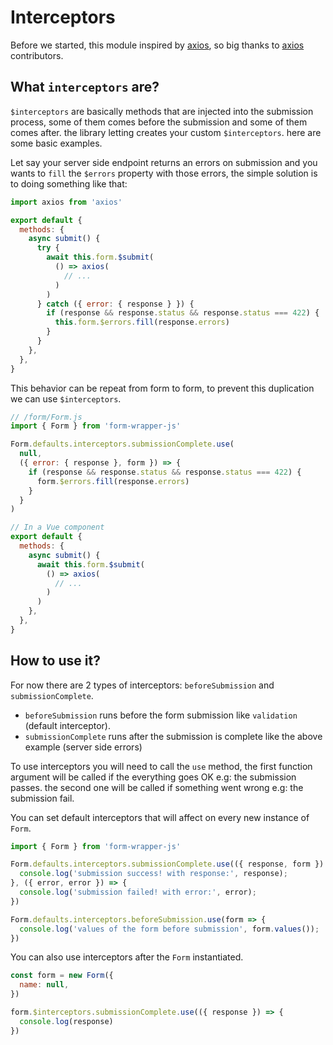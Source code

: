 # Interceptors

Before we started, this module inspired by [axios](https://github.com/axios), so big thanks to [axios](https://github.com/axios) contributors.

## What `interceptors` are?

`$interceptors` are basically methods that are injected into the submission process, some of them comes before the submission and some of them comes after.
the library letting creates your custom `$interceptors`. here are some basic examples.

Let say your server side endpoint returns an errors on submission and you wants to `fill` the `$errors` property with those errors,
the simple solution is to doing something like that:

```js
import axios from 'axios' 

export default {
  methods: {
    async submit() {
      try {
        await this.form.$submit(
          () => axios(
            // ...
          )
        )
      } catch ({ error: { response } }) {
        if (response && response.status && response.status === 422) {
          this.form.$errors.fill(response.errors)
        }
      }
    },
  },
}
```

This behavior can be repeat from form to form, to prevent this duplication we can use `$interceptors`.

```js
// /form/Form.js
import { Form } from 'form-wrapper-js'

Form.defaults.interceptors.submissionComplete.use(
  null,
  ({ error: { response }, form }) => {
    if (response && response.status && response.status === 422) {
      form.$errors.fill(response.errors)
    }
  }
)

// In a Vue component
export default {
  methods: {
    async submit() {
      await this.form.$submit(
        () => axios(
          // ...
        )
      )
    },
  },
}
```

## How to use it?

For now there are 2 types of interceptors: `beforeSubmission` and `submissionComplete`.

- `beforeSubmission` runs before the form submission like `validation` (default interceptor).
- `submissionComplete` runs after the submission is complete like the above example (server side errors)

To use interceptors you will need to call the `use` method, the first function argument will be called if the everything goes OK e.g: the submission passes.
the second one will be called if something went wrong e.g: the submission fail.

You can set default interceptors that will affect on every new instance of `Form`.

```js
import { Form } from 'form-wrapper-js'

Form.defaults.interceptors.submissionComplete.use(({ response, form }) => {
  console.log('submission success! with response:', response);
}, ({ error, error }) => {
  console.log('submission failed! with error:', error);
})

Form.defaults.interceptors.beforeSubmission.use(form => {
  console.log('values of the form before submission', form.values());
})
```

You can also use interceptors after the `Form` instantiated.

```js
const form = new Form({
  name: null,
})

form.$interceptors.submissionComplete.use(({ response }) => {
  console.log(response)
})
```
